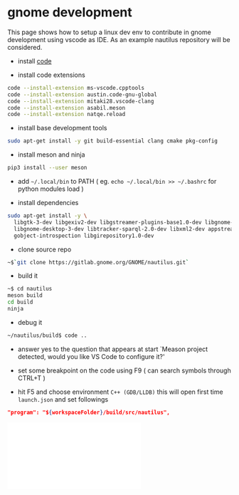 # gnome development

This page shows how to setup a linux dev env to contribute in gnome development using vscode as IDE.
As an example nautilus repository will be considered.

- install [code](https://code.visualstudio.com/)

- install code extensions

```sh
code --install-extension ms-vscode.cpptools
code --install-extension austin.code-gnu-global
code --install-extension mitaki28.vscode-clang
code --install-extension asabil.meson
code --install-extension natqe.reload
```

- install base development tools
```sh
sudo apt-get install -y git build-essential clang cmake pkg-config
```

- install meson and ninja
```sh
pip3 install --user meson
```

- add `~/.local/bin` to PATH ( eg. `echo ~/.local/bin >> ~/.bashrc` for python modules load )

- install dependencies
```sh
sudo apt-get install -y \    
  libgtk-3-dev libgexiv2-dev libgstreamer-plugins-base1.0-dev libgnome-autoar-0-dev \
  libgnome-desktop-3-dev libtracker-sparql-2.0-dev libxml2-dev appstream-util \
  gobject-introspection libgirepository1.0-dev
```

- clone source repo
```sh
~$`git clone https://gitlab.gnome.org/GNOME/nautilus.git`
```

- build it
```sh
~$ cd nautilus
meson build
cd build
ninja
```

- debug it
```sh
~/nautilus/build$ code ..
```

- answer yes to the question that appears at start `Meason project detected, would you like VS Code to configure it?'

- set some breakpoint on the code using F9 ( can search symbols through CTRL+T )

- hit F5 and choose environment `C++ (GDB/LLDB)` this will open first time `launch.json` and set followings

```json
"program": "${workspaceFolder}/build/src/nautilus",
```

![](../_files/gnome-dev-ide-example.md)
